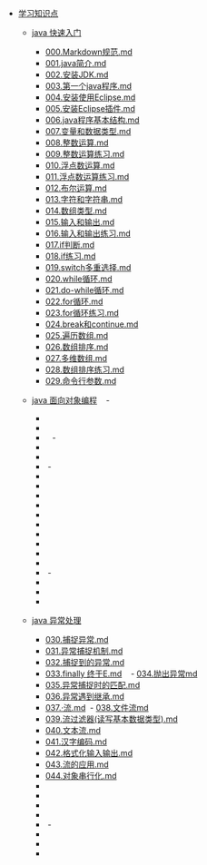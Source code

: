 - [学习知识点](https://github.com/oqq5518/Liao-Zhou)
  - [java 快速入门](https://www.feiyangedu.com/course/1ap0g7pr70ag08400003)
    - [000.Markdown规范.md](https://github.com/oqq5518/Liao-Zhou/blob/master/000.Markdown%E8%A7%84%E8%8C%83.md)
    - [001.java简介.md](https://github.com/oqq5518/Liao-Zhou/blob/master/001.java%E7%AE%80%E4%BB%8B.md)
    - [002.安装JDK.md](https://github.com/oqq5518/Liao-Zhou/blob/master/002.%E5%AE%89%E8%A3%85JDK.md)
    - [003.第一个java程序.md](https://github.com/oqq5518/Liao-Zhou/blob/master/003.%E7%AC%AC%E4%B8%80%E4%B8%AAjava%E7%A8%8B%E5%BA%8F.md)
    - [004.安装使用Eclipse.md](https://github.com/oqq5518/Liao-Zhou/blob/master/004.%E5%AE%89%E8%A3%85%E4%BD%BF%E7%94%A8Eclipse.md)
    - [005.安装Eclipse插件.md](https://github.com/oqq5518/Liao-Zhou/blob/master/005.%E5%AE%89%E8%A3%85Eclipse%E6%8F%92%E4%BB%B6.md)
    - [006.java程序基本结构.md](https://github.com/oqq5518/Liao-Zhou/blob/master/006.java%E7%A8%8B%E5%BA%8F%E5%9F%BA%E6%9C%AC%E7%BB%93%E6%9E%84.md)
    - [007.变量和数据类型.md](https://github.com/oqq5518/Liao-Zhou/blob/master/007.%E5%8F%98%E9%87%8F%E5%92%8C%E6%95%B0%E6%8D%AE%E7%B1%BB%E5%9E%8B.md)
    - [008.整数运算.md](https://github.com/oqq5518/Liao-Zhou/blob/master/008.%E6%95%B4%E6%95%B0%E8%BF%90%E7%AE%97.md)
    - [009.整数运算练习.md](https://github.com/oqq5518/Liao-Zhou/blob/master/009.%E6%95%B4%E6%95%B0%E8%BF%90%E7%AE%97%E7%BB%83%E4%B9%A0.md)
    - [010.浮点数运算.md](https://github.com/oqq5518/Liao-Zhou/blob/master/010.%E6%B5%AE%E7%82%B9%E6%95%B0%E8%BF%90%E7%AE%97.md)
    - [011.浮点数运算练习.md](https://github.com/oqq5518/Liao-Zhou/blob/master/011.%E6%B5%AE%E7%82%B9%E6%95%B0%E8%BF%90%E7%AE%97%E7%BB%83%E4%B9%A0.md)
    - [012.布尔运算.md](https://github.com/oqq5518/Liao-Zhou/blob/master/012.%E5%B8%83%E5%B0%94%E8%BF%90%E7%AE%97.md)
    - [013.字符和字符串.md](https://github.com/oqq5518/Liao-Zhou/blob/master/013.%E5%AD%97%E7%AC%A6%E5%92%8C%E5%AD%97%E7%AC%A6%E4%B8%B2.md)
    - [014.数组类型.md](https://github.com/oqq5518/Liao-Zhou/blob/master/014.%E6%95%B0%E7%BB%84%E7%B1%BB%E5%9E%8B.md)
    - [015.输入和输出.md](https://github.com/oqq5518/Liao-Zhou/blob/master/015.%E8%BE%93%E5%85%A5%E5%92%8C%E8%BE%93%E5%87%BA.md)
    - [016.输入和输出练习.md](https://github.com/oqq5518/Liao-Zhou/blob/master/016.%E8%BE%93%E5%85%A5%E5%92%8C%E8%BE%93%E5%87%BA%E7%BB%83%E4%B9%A0.md)
    - [017.if判断.md](https://github.com/oqq5518/Liao-Zhou/blob/master/017.if%E5%88%A4%E6%96%AD.md)
    - [018.if练习.md](https://github.com/oqq5518/Liao-Zhou/blob/master/018.if%E7%BB%83%E4%B9%A0.md)
    - [019.switch多重选择.md](https://github.com/oqq5518/Liao-Zhou/blob/master/019.switch%E5%A4%9A%E9%87%8D%E9%80%89%E6%8B%A9.md)
    - [020.while循环.md](https://github.com/oqq5518/Liao-Zhou/blob/master/020.while%E5%BE%AA%E7%8E%AF.md)
    - [021.do-while循环.md](https://github.com/oqq5518/Liao-Zhou/blob/master/021.do-while%E5%BE%AA%E7%8E%AF.md)
    - [022.for循环.md](https://github.com/oqq5518/Liao-Zhou/blob/master/022.for%E5%BE%AA%E7%8E%AF.md)
    - [023.for循环练习.md](https://github.com/oqq5518/Liao-Zhou/blob/master/023.for%E5%BE%AA%E7%8E%AF%E7%BB%83%E4%B9%A0.md)
    - [024.break和continue.md](https://github.com/oqq5518/Liao-Zhou/blob/master/024.break%E5%92%8Ccontinue.md)
    - [025.遍历数组.md](https://github.com/oqq5518/Liao-Zhou/blob/master/025.%E9%81%8D%E5%8E%86%E6%95%B0%E7%BB%84.md)
    - [026.数组排序.md](https://github.com/oqq5518/Liao-Zhou/blob/master/026.%E6%95%B0%E7%BB%84%E6%8E%92%E5%BA%8F.md)
    - [027.多维数组.md](https://github.com/oqq5518/Liao-Zhou/blob/master/027.%E5%A4%9A%E7%BB%B4%E6%95%B0%E7%BB%84.md)
    - [028.数组排序练习.md](https://github.com/oqq5518/Liao-Zhou/blob/master/028.%E6%95%B0%E7%BB%84%E6%8E%92%E5%BA%8F%E7%BB%83%E4%B9%A0.md)
    - [029.命令行参数.md](https://github.com/oqq5518/Liao-Zhou/blob/master/029.%E5%91%BD%E4%BB%A4%E8%A1%8C%E5%8F%82%E6%95%B0.md)

  - [java 面向对象编程](https://www.feiyangedu.com/course/1ap264u8a0ag0810005a)
    - []()
    - []()
    - []()
    - []()
    - []()
    - []()
    - []()
    - []()
    - []()
    - []()
    - []()
    - []()
    - []()
    - []()
    - []()
    - []()
    - []()
    - []()
    - []()
    - []()
    - []()
    - []()
    - []()
    - []()
    
    
  - [java 异常处理]()
    - [030.捕捉异常.md](https://github.com/oqq5518/Liao-Zhou/blob/master/030.%E6%8D%95%E6%8D%89%E5%BC%82%E5%B8%B8.md)
    - [031.异常捕捉机制.md](https://github.com/oqq5518/Liao-Zhou/blob/master/031.%E5%BC%82%E5%B8%B8%E6%8D%95%E6%8D%89%E6%9C%BA%E5%88%B6.md)
    - [032.捕捉到的异常.md](https://github.com/oqq5518/Liao-Zhou/blob/master/032.%E6%8D%95%E6%8D%89%E5%88%B0%E7%9A%84%E5%BC%82%E5%B8%B8.md)
    - [033.finally 终于E.md](https://github.com/oqq5518/Liao-Zhou/blob/master/033.finally%20%E7%BB%88%E4%BA%8EE.md)
    - [034.抛出异常md](https://github.com/oqq5518/Liao-Zhou/blob/master/034.%E6%8A%9B%E5%87%BA%E5%BC%82%E5%B8%B8md)
    - [035.异常捕捉时的匹配.md](https://github.com/oqq5518/Liao-Zhou/blob/master/035.%E5%BC%82%E5%B8%B8%E6%8D%95%E6%8D%89%E6%97%B6%E7%9A%84%E5%8C%B9%E9%85%8D.md)
    - [036.异常遇到继承.md](https://github.com/oqq5518/Liao-Zhou/blob/master/036.%E5%BC%82%E5%B8%B8%E9%81%87%E5%88%B0%E7%BB%A7%E6%89%BF.md)
    - [037.·流.md](https://github.com/oqq5518/Liao-Zhou/blob/master/037.%C2%B7%E6%B5%81.md)
    - [038.文件流md](https://github.com/oqq5518/Liao-Zhou/blob/master/038.%E6%96%87%E4%BB%B6%E6%B5%81md)
    - [039.流过滤器(读写基本数据类型).md](https://github.com/oqq5518/Liao-Zhou/blob/master/039.%E6%B5%81%E8%BF%87%E6%BB%A4%E5%99%A8(%E8%AF%BB%E5%86%99%E5%9F%BA%E6%9C%AC%E6%95%B0%E6%8D%AE%E7%B1%BB%E5%9E%8B).md)
    - [040.文本流.md](https://github.com/oqq5518/Liao-Zhou/blob/master/040.%E6%96%87%E6%9C%AC%E6%B5%81.md)
    - [041.汉字编码.md](https://github.com/oqq5518/Liao-Zhou/blob/master/041.%E6%B1%89%E5%AD%97%E7%BC%96%E7%A0%81.md)
    - [042.格式化输入输出.md](https://github.com/oqq5518/Liao-Zhou/blob/master/042.%E6%A0%BC%E5%BC%8F%E5%8C%96%E8%BE%93%E5%85%A5%E8%BE%93%E5%87%BA.md)
    - [043.流的应用.md](https://github.com/oqq5518/Liao-Zhou/blob/master/043.%E6%B5%81%E7%9A%84%E5%BA%94%E7%94%A8.md)
    - [044.对象串行化.md](https://github.com/oqq5518/Liao-Zhou/blob/master/044.%E5%AF%B9%E8%B1%A1%E4%B8%B2%E8%A1%8C%E5%8C%96.md)
    - []()
    - []()
    - []()
    - []()
    - []()
    - []()
    - []()
    - []()
    - []()
